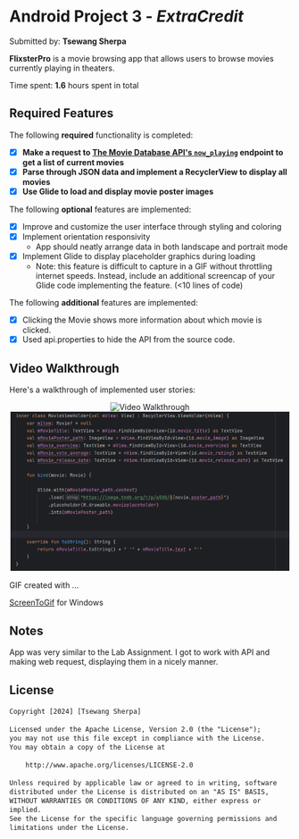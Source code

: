# Android Project 3 - *ExtraCredit*

Submitted by: **Tsewang Sherpa**

**FlixsterPro** is a movie browsing app that allows users to browse movies currently playing in theaters.

Time spent: **1.6** hours spent in total

## Required Features

The following **required** functionality is completed:

- [X] **Make a request to [The Movie Database API's `now_playing`](https://developers.themoviedb.org/3/movies/get-now-playing) endpoint to get a list of current movies**
- [X] **Parse through JSON data and implement a RecyclerView to display all movies**
- [X] **Use Glide to load and display movie poster images**

The following **optional** features are implemented:

- [X] Improve and customize the user interface through styling and coloring
- [X] Implement orientation responsivity
  - App should neatly arrange data in both landscape and portrait mode
- [X] Implement Glide to display placeholder graphics during loading
  - Note: this feature is difficult to capture in a GIF without throttling internet speeds.  Instead, include an additional screencap of your Glide code implementing the feature.  (<10 lines of code)

The following **additional** features are implemented:

- [X] Clicking the Movie shows more information about which movie is clicked.
- [X] Used api.properties to hide the API from the source code.  

## Video Walkthrough

Here's a walkthrough of implemented user stories:

<div style="display: flex; justify-content: center; align-items: center;">
  <div style="text-align: center;">
    <img src='./FlixsterGIF.gif' title='Video Walkthrough' width='500' alt='Video Walkthrough' />
    <img src='./ScreenCapOfPlaceholderCode.png' title='ScreenCaptureofCode' width='500' alt='code snippet' />
  </div>
</div>

GIF created with ...  

[ScreenToGif](https://www.screentogif.com/) for Windows


## Notes

App was very similar to the Lab Assignment. I got to work with API and making web request, displaying them in a nicely manner. 

## License

    Copyright [2024] [Tsewang Sherpa]

    Licensed under the Apache License, Version 2.0 (the "License");
    you may not use this file except in compliance with the License.
    You may obtain a copy of the License at

        http://www.apache.org/licenses/LICENSE-2.0

    Unless required by applicable law or agreed to in writing, software
    distributed under the License is distributed on an "AS IS" BASIS,
    WITHOUT WARRANTIES OR CONDITIONS OF ANY KIND, either express or implied.
    See the License for the specific language governing permissions and
    limitations under the License.
